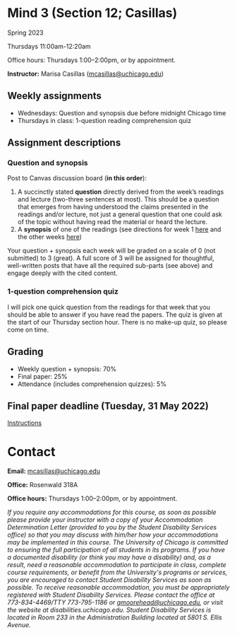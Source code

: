 # Mind 3 (Section 12; Casillas)

Spring 2023

Thursdays 11:00am-12:20am

Office hours: Thursdays 1:00–2:00pm, or by appointment.

**Instructor:** Marisa Casillas (mcasillas@uchicago.edu)


## Weekly assignments
* Wednesdays: Question and synopsis due before midnight Chicago time
* Thursdays in class: 1-question reading comprehension quiz

## Assignment descriptions

### Question and synopsis

Post to Canvas discussion board (**in this order**):

1. A succinctly stated **question** directly derived from the week’s readings and lecture (two-three sentences at most). This should be a question that emerges from having understood the claims presented in the readings and/or lecture, not just a general question that one could ask of the topic without having read the material or heard the lecture.
2. A **synopsis** of one of the readings (see directions for week 1 [here](../course_instructions/wk1-synopsis/) and the other weeks [here](../course_instructions/wk2to9-synopsis/))

Your question + synopsis each week will be graded on a scale of 0 (not submitted) to 3 (great). A full score of 3 will be assigned for thoughtful, well-written posts that have all the required sub-parts (see above) and engage deeply with the cited content.

### 1-question comprehension quiz

I will pick one quick question from the readings for that week that you should be able to answer if you have read the papers. The quiz is given at the start of our Thursday section hour. There is no make-up quiz, so please come on time.

## Grading

* Weekly question + synopsis: 70%
* Final paper: 25%
* Attendance (includes comprehension quizzes): 5%

## Final paper deadline (Tuesday, 31 May 2022)
[Instructions](../course_instructions/final-paper/)

# Contact
**Email:** mcasillas@uchicago.edu

**Office:** Rosenwald 318A

**Office hours:** Thursdays 1:00–2:00pm, or by appointment.


_If you require any accommodations for this course, as soon as possible please provide your instructor with a copy of your Accommodation Determination Letter (provided to you by the Student Disability Services office) so that you may discuss with him/her how your accommodations may be implemented in this course.
The University of Chicago is committed to ensuring the full participation of all students in its programs. If you have a documented disability (or think you may have a disability) and, as a result, need a reasonable accommodation to participate in class, complete course requirements, or benefit from the University's programs or services, you are encouraged to contact Student Disability Services as soon as possible. To receive reasonable accommodation, you must be appropriately registered with Student Disability Services.  Please contact the office at 773-834-4469/TTY 773-795-1186 or gmoorehead@uchicago.edu, or visit the website at disabilities.uchicago.edu.  Student Disability Services is located in Room 233 in the Administration Building located at 5801 S. Ellis Avenue._
